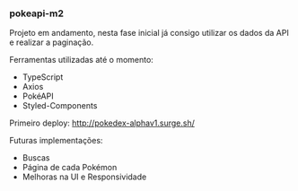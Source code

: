 ### pokeapi-m2

Projeto em andamento, nesta fase inicial já consigo utilizar os dados da API e realizar a paginação.

Ferramentas utilizadas até o momento:

- TypeScript
- Axios
- PokéAPI
- Styled-Components


Primeiro deploy: http://pokedex-alphav1.surge.sh/




Futuras implementações: 

- Buscas
- Página de cada Pokémon
- Melhoras na UI e Responsividade
